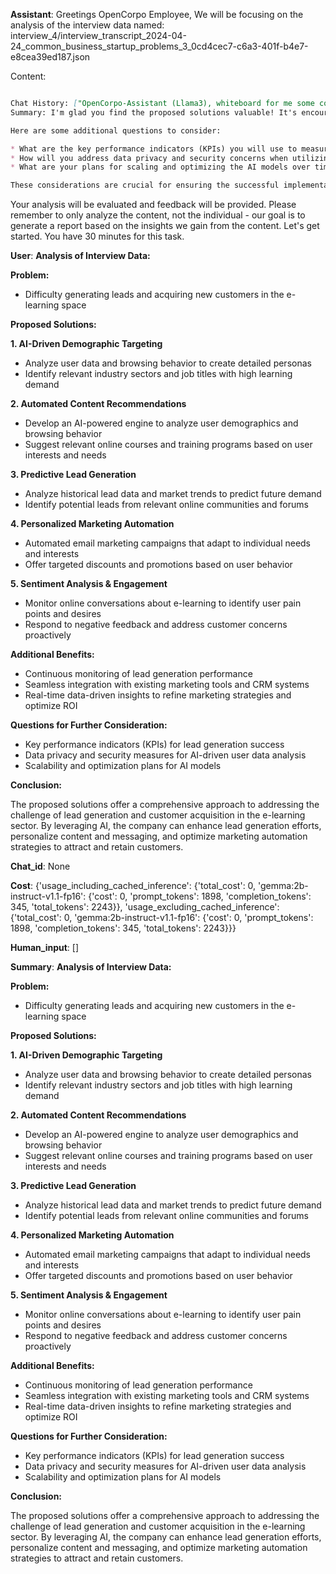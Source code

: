 **Assistant**: Greetings OpenCorpo Employee, We will be focusing on the analysis of the interview data named: interview_4/interview_transcript_2024-04-24_common_business_startup_problems_3_0cd4cec7-c6a3-401f-b4e7-e8cea39ed187.json 


 Content: 

 ```md

 Chat History: ["OpenCorpo-Assistant (Llama3), whiteboard for me some common business startup problems. Propose a solution for AI integration in business. I will evaluate your answers and give my feedback, then propose a problem to you. You will answer and I will evaluate. Let's now begin. You have 30 minutes.", '## Common Business Startup Problems:\n\n**1. Market Research & Validation:**\n- Difficulty identifying profitable market opportunities\n- Lack of data on target audience preferences and pain points\n- Limited resources for market research and testing\n\n\n**2. Product Development & Optimization:**\n- Difficulty iterating quickly based on customer feedback\n- Lack of data-driven insights for product improvement\n- Inefficient development processes leading to costly mistakes\n\n\n**3. Funding Acquisition:**\n- Difficulty attracting investors and securing funding\n- Lack of clarity on financial projections and market potential\n- Ineffective communication with investors leading to rejections\n\n\n**4. Team Management & Collaboration:**\n- Difficulty finding and retaining skilled talent\n- Lack of effective communication and collaboration tools\n- Inefficient workflows leading to productivity losses\n\n\n**5. Customer Acquisition & Engagement:**\n- Difficulty generating leads and acquiring new customers\n- Lack of personalized marketing and branding strategies\n- Ineffective customer engagement strategies leading to churn\n\n\n## Proposed Solutions for AI Integration in Business:\n\n**1. AI-Powered Market Research:**\n- Automated analysis of market trends and competitive landscapes\n- Predictive modeling of market size and growth potential\n- Sentiment analysis of customer reviews and social media\n\n\n**2. AI-Assisted Product Development:**\n- Data-driven product roadmap creation based on user preferences\n- Automated feature prioritization and development\n- Continuous product optimization based on user feedback\n\n\n**3. AI-Based Funding Acquisition:**\n- Automated financial modeling and valuation\n- Sentiment analysis of investor reviews and presentations\n- Predictive scoring of investment potential for startups\n\n\n**4. AI-Powered Team Management:**\n- Automated recruitment and hiring processes\n- Predictive analytics of employee performance\n- Continuous performance feedback and development suggestions\n\n\n**5. AI-Driven Customer Acquisition:**\n- Predictive lead generation based on market segments\n- Automated personalized marketing campaigns\n- Sentiment analysis for improved customer engagement\n\n\n**Please provide a specific problem you face in your business startup that you would like me to address with an AI-powered solution.**', "I'm glad to see this comprehensive list of common business startup problems and proposed solutions for AI integration!\n\nAs I consider the various problems, I'd like to propose a specific issue that I believe could greatly benefit from an AI-powered solution:\n\n*Difficulty generating leads and acquiring new customers*\n\nAs a startup in the e-learning space, we've found it challenging to effectively reach our target audience of busy professionals seeking online courses and training programs. Our marketing efforts have been hindered by limited resources and a lack of personalized strategies.\n\nCould you please propose an AI-powered solution that could help us generate more effective leads and acquire new customers?", '## AI-Powered Solution for Lead Generation & Acquisition in the E-learning Space:\n\n**1. AI-Driven Demographic Targeting:**\n\n- Analyze user data and browsing behavior to create detailed user personas\n- Identify relevant industry sectors and job titles with high learning demand\n- Predict potential customers based on their online activities and interests\n\n\n**2. Automated Content Recommendations:**\n\n- Develop an AI-powered engine that analyzes user demographics and browsing behavior\n- Suggest relevant online courses and training programs based on user interests and needs\n- Offer curated content bundles and personalized learning journeys\n\n\n**3. Predictive Lead Generation:**\n\n- Analyze historical lead data and market trends to predict future demand\n- Identify potential leads from relevant online communities and forums\n- Recommend targeted ads and offers based on user interests and browsing behavior\n\n\n**4. Personalized Marketing Automation:**\n\n- Automate email marketing campaigns tailored to user interests and needs\n- Offer targeted discounts and promotions based on user behavior\n- Provide personalized support and guidance to potential customers\n\n\n**5. Sentiment Analysis & Engagement:**\n\n- Analyze online conversations about e-learning to identify user pain points and desires\n- Respond to negative feedback and address customer concerns proactively\n- Leverage positive testimonials and reviews to enhance brand reputation\n\n\n**Additional Benefits:**\n\n- Continuous monitoring of lead generation performance and AI model optimization\n- Seamless integration with existing marketing tools and CRM systems\n- Real-time data-driven insights to refine marketing strategies and optimize ROI', "I love the comprehensive approach you've taken to address the challenges in generating leads and acquiring new customers in the e-learning space!\n\nThe proposed AI-powered solutions offer a multi-faceted approach to identifying potential customers, tailoring content and messaging, and optimizing lead generation efforts. I'll provide feedback on each component:\n\n*AI-Driven Demographic Targeting:* This is an excellent starting point for understanding the target audience's needs and interests. By analyzing user data and browsing behavior, you can create accurate personas that inform subsequent marketing efforts.\n\n*Automated Content Recommendations:* This feature has the potential to greatly enhance the user experience by providing personalized learning journeys based on individual interests and needs. It also encourages users to explore more relevant content, increasing engagement and time spent on your platform.\n\n*Predictive Lead Generation:* By leveraging historical lead data and market trends, you can anticipate future demand and proactively target new leads. This is especially valuable in the e-learning space, where understanding market demand and identifying emerging trends can be crucial for success.\n\n*Personalized Marketing Automation:* Automated email marketing campaigns that adapt to individual needs and interests can greatly improve response rates and conversion rates. Additionally, offering targeted discounts and promotions based on user behavior can enhance customer satisfaction and loyalty.\n\n*Sentiment Analysis & Engagement:* Monitoring online conversations about e-learning and responding proactively to negative feedback demonstrates a commitment to customer service and advocacy. By leveraging positive testimonials and reviews, you can amplify your brand's reputation and increase credibility among potential customers.\n\n*Additional Benefits:* Seamless integration with existing marketing tools and CRM systems ensures that the AI-powered solutions are well-integrated into your overall marketing strategy. Continuous monitoring of lead generation performance and AI model optimization also ensure that the solutions remain effective over time.\n\nOverall, I think this is a fantastic approach to tackling the challenges in generating leads and acquiring new customers in the e-learning space!", "I'm glad you find the proposed solutions valuable! It's encouraging to see how AI can be leveraged to address specific challenges faced by startups in the e-learning industry.\n\nHere are some additional questions to consider:\n\n* What are the key performance indicators (KPIs) you will use to measure the success of the AI-powered lead generation solution?\n* How will you address data privacy and security concerns when utilizing AI for user data analysis?\n* What are your plans for scaling and optimizing the AI models over time as you gather more data and feedback?\n\nThese considerations are crucial for ensuring the successful implementation of the AI-powered solution in the e-learning context."] 
 Summary: I'm glad you find the proposed solutions valuable! It's encouraging to see how AI can be leveraged to address specific challenges faced by startups in the e-learning industry.

Here are some additional questions to consider:

* What are the key performance indicators (KPIs) you will use to measure the success of the AI-powered lead generation solution?
* How will you address data privacy and security concerns when utilizing AI for user data analysis?
* What are your plans for scaling and optimizing the AI models over time as you gather more data and feedback?

These considerations are crucial for ensuring the successful implementation of the AI-powered solution in the e-learning context. 
``` 


 Your analysis will be evaluated and feedback will be provided. Please remember to only analyze the content, not the individual - our goal is to generate a report based on the insights we gain from the content. Let's get started. You have 30 minutes for this task.

**User**: **Analysis of Interview Data:**

**Problem:**

* Difficulty generating leads and acquiring new customers in the e-learning space

**Proposed Solutions:**

**1. AI-Driven Demographic Targeting**
* Analyze user data and browsing behavior to create detailed personas
* Identify relevant industry sectors and job titles with high learning demand

**2. Automated Content Recommendations**
* Develop an AI-powered engine to analyze user demographics and browsing behavior
* Suggest relevant online courses and training programs based on user interests and needs

**3. Predictive Lead Generation**
* Analyze historical lead data and market trends to predict future demand
* Identify potential leads from relevant online communities and forums

**4. Personalized Marketing Automation**
* Automated email marketing campaigns that adapt to individual needs and interests
* Offer targeted discounts and promotions based on user behavior

**5. Sentiment Analysis & Engagement**
* Monitor online conversations about e-learning to identify user pain points and desires
* Respond to negative feedback and address customer concerns proactively

**Additional Benefits:**

* Continuous monitoring of lead generation performance
* Seamless integration with existing marketing tools and CRM systems
* Real-time data-driven insights to refine marketing strategies and optimize ROI

**Questions for Further Consideration:**

* Key performance indicators (KPIs) for lead generation success
* Data privacy and security measures for AI-driven user data analysis
* Scalability and optimization plans for AI models

**Conclusion:**

The proposed solutions offer a comprehensive approach to addressing the challenge of lead generation and customer acquisition in the e-learning sector. By leveraging AI, the company can enhance lead generation efforts, personalize content and messaging, and optimize marketing automation strategies to attract and retain customers.

**Chat_id**: None

**Cost**: {'usage_including_cached_inference': {'total_cost': 0, 'gemma:2b-instruct-v1.1-fp16': {'cost': 0, 'prompt_tokens': 1898, 'completion_tokens': 345, 'total_tokens': 2243}}, 'usage_excluding_cached_inference': {'total_cost': 0, 'gemma:2b-instruct-v1.1-fp16': {'cost': 0, 'prompt_tokens': 1898, 'completion_tokens': 345, 'total_tokens': 2243}}}

**Human_input**: []

**Summary**: **Analysis of Interview Data:**

**Problem:**

* Difficulty generating leads and acquiring new customers in the e-learning space

**Proposed Solutions:**

**1. AI-Driven Demographic Targeting**
* Analyze user data and browsing behavior to create detailed personas
* Identify relevant industry sectors and job titles with high learning demand

**2. Automated Content Recommendations**
* Develop an AI-powered engine to analyze user demographics and browsing behavior
* Suggest relevant online courses and training programs based on user interests and needs

**3. Predictive Lead Generation**
* Analyze historical lead data and market trends to predict future demand
* Identify potential leads from relevant online communities and forums

**4. Personalized Marketing Automation**
* Automated email marketing campaigns that adapt to individual needs and interests
* Offer targeted discounts and promotions based on user behavior

**5. Sentiment Analysis & Engagement**
* Monitor online conversations about e-learning to identify user pain points and desires
* Respond to negative feedback and address customer concerns proactively

**Additional Benefits:**

* Continuous monitoring of lead generation performance
* Seamless integration with existing marketing tools and CRM systems
* Real-time data-driven insights to refine marketing strategies and optimize ROI

**Questions for Further Consideration:**

* Key performance indicators (KPIs) for lead generation success
* Data privacy and security measures for AI-driven user data analysis
* Scalability and optimization plans for AI models

**Conclusion:**

The proposed solutions offer a comprehensive approach to addressing the challenge of lead generation and customer acquisition in the e-learning sector. By leveraging AI, the company can enhance lead generation efforts, personalize content and messaging, and optimize marketing automation strategies to attract and retain customers.

